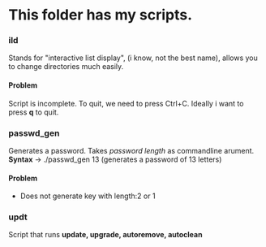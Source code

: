 # This folder has my scripts.

### ild 
Stands for "interactive list display", (i know, not the best name), allows you to change directories much easily.
#### Problem
Script is incomplete. To quit, we need to press Ctrl+C. Ideally i want to press **q** to quit.

### passwd_gen
Generates a password. Takes *password length* as commandline arument. \
**Syntax** -> ./passwd_gen 13 (generates a password of 13 letters)
#### Problem
- Does not generate key with length:2 or 1

### updt
Script that runs **update, upgrade, autoremove, autoclean**
